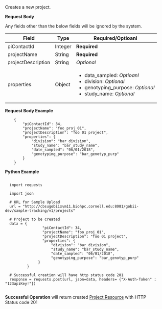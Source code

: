
Creates a new project.

**Request Body**

Any fields other than the below fields will be ignored by the system.

Field | Type | Required/Optioanl
------|------|------------
piContactId | Integer | **Required** 
projectName | String | **Required** 
projectDescription | String | *Optional* 
properties | Object | <ul><li>data\_sampled: *Optioanl*</li><li>division: *Optional*</li><li>genotyping\_purpose: *Optional*</li><li>study\_name: *Optional*</li></ul>

**Request Body Example**

```
    {
        "piContactId": 34,
        "projectName": "foo_proj_01",
        "projectDescription": "foo 01 project",
        "properties": {
            "division": "bar_division",
            "study_name": "bar_study_name",
            "date_sampled": "06/01/2018",
            "genotyping_purpose": "bar_genotyp_purp"
        }
    }
```

**Python Example**

```
   
  import requests
  
  import json
  
  # URL for Sample Upload
  url = "http://cbsugobiixvm11.biohpc.cornell.edu:8081/gobii-dev/sample-tracking/v1/projects"
  
  # Project to be created
  data = {
                 "piContactId": 34,
                 "projectName": "foo_proj_01",
                 "projectDescription": "foo 01 project",
                 "properties": {
                     "division": "bar_division",
                     "study_name": "bar_study_name",
                     "date_sampled": "06/01/2018",
                     "genotyping_purpose": "bar_genotyp_purp"
               }
          }

  # Successful creation will have http status code 201
  response = requests.post(url, json=data, headers= {"X-Auth-Token" : "123apiKey!"})   
   
```

**Successful Operation** will return created [Project Resource](#projectresourceexample) with HTTP Status code 201



